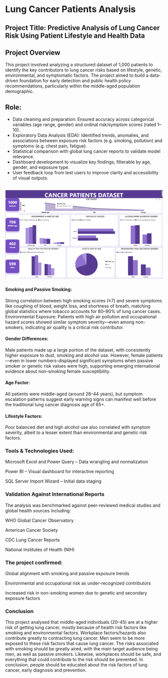 # Lung Cancer Patients Analysis
## Project Title: Predictive Analysis of Lung Cancer Risk Using Patient Lifestyle and Health Data

## Project Overview
This project involved analyzing a structured dataset of 1,000 patients to identify the key contributors to lung cancer risks based on lifestyle, genetic, environmental, and symptomatic factors. The project aimed to build a data-driven foundation for early detection and public health policy recommendations, particularly within the middle-aged population demographic.

## Role:
- Data cleaning and preparation: Ensured accuracy across categorical variables (age range, gender) and ordinal risk/symptom scores (rated 1–10).
- Exploratory Data Analysis (EDA): Identified trends, anomalies, and associations between exposure risk factors (e.g. smoking, pollution) and symptoms (e.g. chest pain, fatigue).
- Statistical comparison with global lung cancer reports to validate model relevance.
- Dashboard development to visualize key findings, filterable by age, gender, and exposure type.
- User feedback loop from test users to improve clarity and accessibility of visual outputs.


## ![Key Findings](Cancer%20Patients%20analysis.png)
#### Smoking and Passive Smoking: 
Strong correlation between high smoking scores (≥7) and severe symptoms like coughing of blood, weight loss, and shortness of breath, matching global statistics where tobacco accounts for 80–90% of lung cancer cases.
Environmental Exposure: Patients with high air pollution and occupational hazard scores showed similar symptom severity—even among non-smokers, indicating air quality is a critical risk contributor.

#### Gender Differences: 
Male patients made up a large portion of the dataset, with consistently higher exposure to dust, smoking and alcohol use. However, female patients—even in lower numbers-displayed significant symptoms when passive smoker or genetic risk values were high, supporting emerging international evidence about non-smoking female susceptibility.

#### Age Factor: 
All patients were middle-aged (around 28–44 years), but symptom escalation patterns suggest early warning signs can manifest well before the traditional lung cancer diagnosis age of 65+.

#### Lifestyle Factors: 
Poor balanced diet and high alcohol use also correlated with symptom severity, albeit to a lesser extent than environmental and genetic risk factors.

### Tools & Technologies Used:
Microsoft Excel and Power Query – Data wrangling and normalization

Power BI – Visual dashboard for interactive reporting

SQL Server Import Wizard – Initial data staging


### Validation Against International Reports
The analysis was benchmarked against peer-reviewed medical studies and global health sources including:

WHO Global Cancer Observatory

American Cancer Society

CDC Lung Cancer Reports

National Institutes of Health (NIH)


### The project confirmed:

Global alignment with smoking and passive exposure trends

Environmental and occupational risk as under-recognized contributors

Increased risk in non-smoking women due to genetic and secondary exposure factors


### Conclusion
This project analysed that middle-aged individuals (20–45) are at a higher risk of getting lung cancer, mostly because of health risk factors like smoking and environmental factors. Workplace factors/hazards also contribute greatly to contracting lung cancer. Men seem to be more exposed to these risk factors that cause lung cancer. The risks associated with smoking should be greatly aired, with the main target audience being men, as well as passive smokers. Likewise, workplaces should be safe, and everything that could contribute to the risk should be prevented. In conclusion, people should be educated about the risk factors of lung cancer, early diagnosis and prevention.


